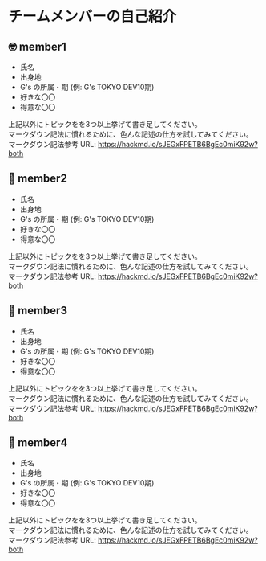 # チームメンバーの自己紹介

## 🤓 member1

- 氏名
- 出身地
- G's の所属・期 (例: G's TOKYO DEV10期)
- 好きな〇〇
- 得意な〇〇

上記以外にトピックをを3つ以上挙げて書き足してください。  
マークダウン記法に慣れるために、色んな記述の仕方を試してみてください。  
マークダウン記法参考 URL: https://hackmd.io/sJEGxFPETB6BgEc0miK92w?both

## 😬 member2

- 氏名
- 出身地
- G's の所属・期 (例: G's TOKYO DEV10期)
- 好きな〇〇
- 得意な〇〇

上記以外にトピックをを3つ以上挙げて書き足してください。  
マークダウン記法に慣れるために、色んな記述の仕方を試してみてください。  
マークダウン記法参考 URL: https://hackmd.io/sJEGxFPETB6BgEc0miK92w?both

## 🥴 member3

- 氏名
- 出身地
- G's の所属・期 (例: G's TOKYO DEV10期)
- 好きな〇〇
- 得意な〇〇

上記以外にトピックをを3つ以上挙げて書き足してください。  
マークダウン記法に慣れるために、色んな記述の仕方を試してみてください。  
マークダウン記法参考 URL: https://hackmd.io/sJEGxFPETB6BgEc0miK92w?both

## 🤩 member4

- 氏名
- 出身地
- G's の所属・期 (例: G's TOKYO DEV10期)
- 好きな〇〇
- 得意な〇〇

上記以外にトピックをを3つ以上挙げて書き足してください。  
マークダウン記法に慣れるために、色んな記述の仕方を試してみてください。  
マークダウン記法参考 URL: https://hackmd.io/sJEGxFPETB6BgEc0miK92w?both
